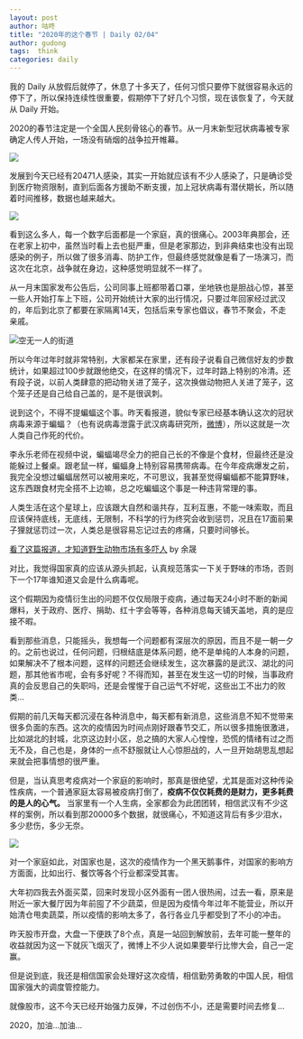```yaml
---
layout: post
author: 咕咚
title: "2020年的这个春节 | Daily 02/04"
author: gudong
tags:  think
categories: daily
---
```


我的 Daily 从放假后就停了，休息了十多天了，任何习惯只要停下就很容易永远的停下了，所以保持连续性很重要，假期停下了好几个习惯，现在该恢复了，今天就从 Daily 开始。

2020的春节注定是一个全国人民刻骨铭心的春节。从一月末新型冠状病毒被专家确定人传人开始，一场没有硝烟的战争拉开帷幕。

![](https://cdn.jsdelivr.net/gh/maoruibin/assets/pic/2020/a64d-intiarp8028649.jpg)

发展到今天已经有20471人感染，其实一开始就应该有不少人感染了，只是确诊受到医疗物资限制，直到后面各方援助不断支援，加上冠状病毒有潜伏期长，所以随着时间推移，数据也越来越大。


![](https://cdn.jsdelivr.net/gh/maoruibin/assets/pic/2020/1d329b1-6f3bacda-97-1700ec92848.jpg)

看到这么多人，每一个数字后面都是一个家庭，真的很痛心。2003年典那会，还在老家上初中，虽然当时看上去也挺严重，但是老家那边，到非典结束也没有出现感染的例子，所以做了很多消毒、防护工作，但最终感觉就像是看了一场演习，而这次在北京，战争就在身边，这种感觉明显就不一样了。

从一月末国家发布公告后，公司同事上班都带着口罩，坐地铁也是胆战心惊，甚至一些人开始打车上下班，公司开始统计大家的出行情况，只要过年回家经过武汉的，年后到北京了都要在家隔离14天，包括后来专家也倡议，春节不聚会，不走亲戚。

![空无一人的街道](https://cdn.jsdelivr.net/gh/maoruibin/assets/pic/2020/IMG_20200123_165243.jpg)

所以今年过年时就非常特别，大家都呆在家里，还有段子说看自己微信好友的步数统计，如果超过100步就跟他绝交，在这样的情况下，过年时路上特别的冷清。还有段子说，以前人类肆意的把动物关进了笼子，这次换做动物把人关进了笼子，这个笼子还是自己给自己盖的，是不是很讽刺。

说到这个，不得不提蝙蝠这个事。昨天看报道，貌似专家已经基本确认这次的冠状病毒来源于蝙蝠？（也有说病毒泄露于武汉病毒研究所，[微博](https://m.weibo.cn/2369080114/4468257190664020)），所以这就是一次人类自己作死的代价。

李永乐老师在视频中说，蝙蝠竭尽全力的把自己长的不像是个食材，但最终还是没能躲过上餐桌。跟老鼠一样，蝙蝠身上特别容易携带病毒。在今年疫病爆发之前，我完全没想过蝙蝠居然可以被用来吃，不可思议，我甚至觉得蝙蝠都不能算野味，这东西跟食材完全搭不上边嘛，总之吃蝙蝠这个事是一种违背常理的事。

人类生活在这个星球上，应该跟大自然和谐共存，互利互惠，不能一味索取，而且应该保持底线，无底线，无限制，不科学的行为终究会收到惩罚，况且在17面前果子狸就惩罚过一次，人类总是很容易忘记过去的疼痛，只要时间够长。

[看了这篇报道，才知道野生动物市场有多吓人](https://mp.weixin.qq.com/s/jmJPuDkIPmDTvELPSIeCtg) by 余晟

对比，我觉得国家真的应该从源头抓起，认真规范落实一下关于野味的市场，否则下一个17年谁知道又会是什么病毒呢。

这个假期因为疫情衍生出的问题不仅仅局限于疫病，通过每天24小时不断的新闻爆料，关于政府、医疗、捐助、红十字会等等，各种消息每天铺天盖地，真的是应接不暇。

看到那些消息，只能摇头，我想每一个问题都有深层次的原因，而且不是一朝一夕的。之前也说过，任何问题，归根结底是体系问题，绝不是单纯的人本身的问题，如果解决不了根本问题，这样的问题还会继续发生，这次暴露的是武汉、湖北的问题，那其他省市呢，会有多好呢？不得而知，甚至在发生这一切的时候，当事政府真的会反思自己的失职吗，还是会惺惺于自己运气不好呢，这些出工不出力的败类…

假期的前几天每天都沉浸在各种消息中，每天都有新消息，这些消息不知不觉带来很多负面的东西。这次的疫情因为时间点刚好跟春节交汇，所以很多措施很激进，比如湖北的封城，北京这边封小区，总之搞的大家人心惶惶，恐慌的情绪有过之而无不及，自己也是，身体的一点不舒服就让人心惊胆战的，人一旦开始胡思乱想起来就会把事情想的很严重。

但是，当认真思考疫病对一个家庭的影响时，那真是很绝望，尤其是面对这种传染性疾病，一个普通家庭太容易被疫病打倒了，**疫病不仅仅耗费的是财力，更多耗费的是人的心气。** 当家里有一个人生病，全家都会为此团团转，相信武汉有不少这样的案例，所以看到那20000多个数据，就很痛心，不知道这背后有多少泪水，多少悲伤，多少无奈。

![](https://cdn.jsdelivr.net/gh/maoruibin/assets/pic/2020/1125508108_15801978289461n.jpg)

对一个家庭如此，对国家也是，这次的疫情作为一个黑天鹅事件，对国家的影响方方面面，比如出行、餐饮等各个行业都深受其害。

大年初四我去外面买菜，回来时发现小区外面有一团人很热闹，过去一看，原来是附近一家大餐厅因为年前囤了不少蔬菜，但是因为疫情今年过年不能营业，所以开始清仓甩卖蔬菜，所以疫情的影响太多了，各行各业几乎都受到了不小的冲击。

昨天股市开盘，大盘一下便跌了8个点，真是一站回到解放前，去年可能一整年的收益就因为这一下就灰飞烟灭了，微博上不少人说如果要举行比惨大会，自己一定赢。

但是说到底，我还是相信国家会处理好这次疫情，相信勤劳勇敢的中国人民，相信国家强大的调度管控能力。

就像股市，这不今天已经开始强力反弹，不过创伤不小，还是需要时间去修复…

2020，加油…加油…
